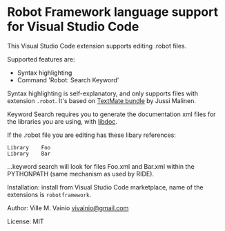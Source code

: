 # Robot Framework language support for Visual Studio Code

This Visual Studio Code extension supports editing .robot files.

Supported features are:

- Syntax highlighting
- Command 'Robot: Search Keyword'

Syntax highlighting is self-explanatory, and only supports files with extension `.robot`.
It's based on [TextMate bundle](https://bitbucket.org/jussimalinen/robot.tmbundle/wiki/Home) by Jussi Malinen.

Keyword Search requires you to generate the documentation xml files for the libraries you are using,
with [libdoc](http://robotframework.org/robotframework/latest/RobotFrameworkUserGuide.html#libdoc).

If the .robot file you are editing has these libary references:

```
Library    Foo
Library    Bar
```

...keyword search will look for files Foo.xml and Bar.xml within the PYTHONPATH (same mechanism as used by RIDE).

Installation: install from Visual Studio Code marketplace, name of the extensions is `robotframework`.

Author: Ville M. Vainio <vivainio@gmail.com>

License: MIT
